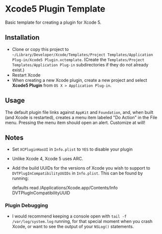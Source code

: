 # Xcode5 Plugin Template

Basic template for creating a plugin for Xcode 5.


## Installation

- Clone or copy this project to `~/Library/Developer/Xcode/Templates/Project Templates/Application Plug-in/Xcode5 Plugin.xctemplate`. (Create the `Templates/Project Templates/Application Plug-in` subdirectories if they do not already exist.)
- Restart Xcode
- When creating a new Xcode plugin, create a new project and select **Xcode5 Plugin** from `OS X > Application Plug-in`.


## Usage

The default plugin file links against `AppKit` and `Foundation`, and, when built (and Xcode is restarted), creates a menu item labeled "Do Action" in the File menu. Pressing the menu item should open an alert. Customize at will!


## Notes

- Set `XCPluginHasUI` in `Info.plist` to `YES` to disable your plugin
- Unlike Xcode 4, Xcode 5 uses ARC.
- Add the build UUIDs for the versions of Xcode you wish to support to `DVTPlugInCompatibilityUUIDs` in `Info.plist`. This can be found by running:

    defaults read /Applications/Xcode.app/Contents/Info DVTPlugInCompatibilityUUID



### Plugin Debugging

- I would recommend keeping a console open with `tail -f /var/log/system.log` running, for that special moment when you crash Xcode, or want to see the output of your `NSLog()` statements.
